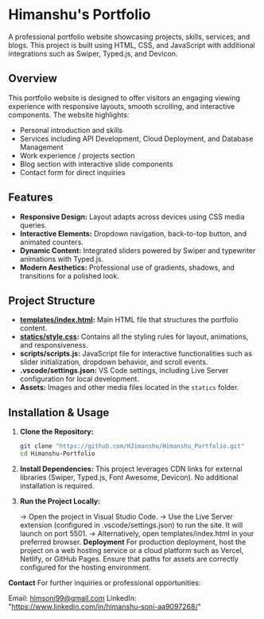 # Himanshu's Portfolio

A professional portfolio website showcasing projects, skills, services, and blogs. This project is built using HTML, CSS, and JavaScript with additional integrations such as Swiper, Typed.js, and Devicon.

## Overview
This portfolio website is designed to offer visitors an engaging viewing experience with responsive layouts, smooth scrolling, and interactive components. The website highlights:
- Personal introduction and skills
- Services including API Development, Cloud Deployment, and Database Management
- Work experience / projects section
- Blog section with interactive slide components
- Contact form for direct inquiries

## Features
- **Responsive Design:** Layout adapts across devices using CSS media queries.
- **Interactive Elements:** Dropdown navigation, back-to-top button, and animated counters.
- **Dynamic Content:** Integrated sliders powered by Swiper and typewriter animations with Typed.js.
- **Modern Aesthetics:** Professional use of gradients, shadows, and transitions for a polished look.

## Project Structure
- **[templates/index.html](templates/index.html):** Main HTML file that structures the portfolio content.
- **[statics/style.css](statics/style.css):** Contains all the styling rules for layout, animations, and responsiveness.
- **scripts/scripts.js:** JavaScript file for interactive functionalities such as slider initialization, dropdown behavior, and scroll events.
- **.vscode/settings.json:** VS Code settings, including Live Server configuration for local development.
- **Assets:** Images and other media files located in the `statics` folder.

## Installation & Usage
1. **Clone the Repository:**
   ```sh
   git clone "https://github.com/HJimanshu/Himanshu_Portfolio.git"
   cd Himanshu-Portfolio

2. **Install Dependencies:**
    This project leverages CDN links for external libraries (Swiper, Typed.js, Font Awesome, Devicon). No additional installation is required.

3. **Run the Project Locally:**

     -> Open the project in Visual Studio Code.
     -> Use the Live Server extension (configured in .vscode/settings.json) to run the site. It will launch on port 5501.
     -> Alternatively, open templates/index.html in your preferred browser.
**Deployment**
For production deployment, host the project on a web hosting service or a cloud platform such as Vercel, Netlify, or GitHub Pages. Ensure that paths for assets are correctly configured for the hosting environment.

**Contact**
For further inquiries or professional opportunities:

Email: himsoni99@gmail.com
LinkedIn: "https://www.linkedin.com/in/himanshu-soni-aa9097268/"
